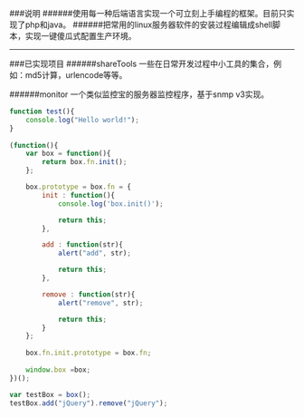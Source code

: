 ###说明
######使用每一种后端语言实现一个可立刻上手编程的框架。目前只实现了php和java。
######把常用的linux服务器软件的安装过程编辑成shell脚本，实现一键傻瓜式配置生产环境。

---

###已实现项目
######shareTools
一些在日常开发过程中小工具的集合，例如：md5计算，urlencode等等。

######monitor
一个类似监控宝的服务器监控程序，基于snmp v3实现。


```javascript
function test(){
	console.log("Hello world!");
}
 
(function(){
    var box = function(){
        return box.fn.init();
    };

    box.prototype = box.fn = {
        init : function(){
            console.log('box.init()');

			return this;
        },

		add : function(str){
			alert("add", str);

			return this;
		},

		remove : function(str){
			alert("remove", str);

			return this;
		}
    };
    
    box.fn.init.prototype = box.fn;
    
    window.box =box;
})();

var testBox = box();
testBox.add("jQuery").remove("jQuery");
```
